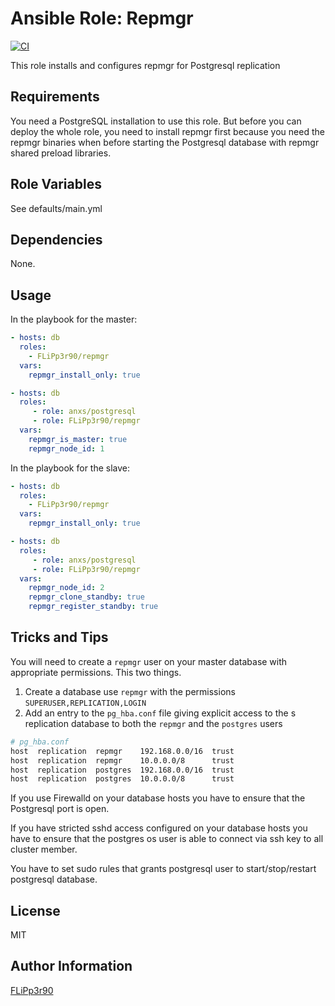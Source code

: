 # Ansible Role: Repmgr

[![CI](https://github.com/FLiPp3r90/ansible-role-repmgr/workflows/CI/badge.svg?event=push)](https://github.com/FLiPp3r90/ansible-role-repmgr/actions?query=workflow%3ACI)

This role installs and configures repmgr for Postgresql replication

## Requirements
You need a PostgreSQL installation to use this role. 
But before you can deploy the whole role, you need to install repmgr first because you need the repmgr binaries when before starting the Postgresql database with repmgr shared preload libraries.

## Role Variables

See defaults/main.yml

## Dependencies

None.

## Usage

In the playbook for the master:

```yaml
- hosts: db
  roles:
    - FLiPp3r90/repmgr
  vars:
    repmgr_install_only: true

- hosts: db
  roles:
     - role: anxs/postgresql
     - role: FLiPp3r90/repmgr
  vars:
    repmgr_is_master: true
    repmgr_node_id: 1
```

In the playbook for the slave:

```yaml
- hosts: db
  roles:
    - FLiPp3r90/repmgr
  vars:
    repmgr_install_only: true

- hosts: db
  roles:
     - role: anxs/postgresql
     - role: FLiPp3r90/repmgr
  vars:
    repmgr_node_id: 2
    repmgr_clone_standby: true
    repmgr_register_standby: true
```


## Tricks and Tips

You will need to create a `repmgr` user on your master database with
appropriate permissions.  This two things.

1. Create a database use `repmgr` with the permissions
   `SUPERUSER,REPLICATION,LOGIN`
2. Add an entry to the `pg_hba.conf` file giving explicit access to the
s   replication database to both the `repmgr` and the `postgres` users

  ```bash
  # pg_hba.conf
  host  replication  repmgr    192.168.0.0/16  trust
  host  replication  repmgr    10.0.0.0/8      trust
  host  replication  postgres  192.168.0.0/16  trust
  host  replication  postgres  10.0.0.0/8      trust

  ```

If you use Firewalld on your database hosts you have to ensure that the Postgresql port is open.

If you have stricted sshd access configured on your database hosts you have to ensure that the postgres os user is able to connect via ssh key to all cluster member.

You have to set sudo rules that grants postgresql user to start/stop/restart postgresql database. 


## License

MIT

## Author Information

[FLiPp3r90](https://github.com/FLiPp3r90)
